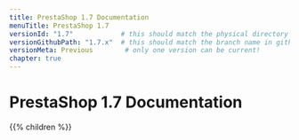 ```yaml
---
title: PrestaShop 1.7 Documentation
menuTitle: PrestaShop 1.7
versionId: "1.7"            # this should match the physical directory in devdocs-site
versionGithubPath: "1.7.x"  # this should match the branch name in github
versionMeta: Previous        # only one version can be current!
chapter: true
---
```


# PrestaShop 1.7 Documentation

{{% children %}}
